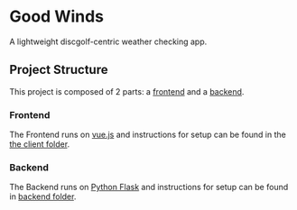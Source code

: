 # Good Winds
A lightweight discgolf-centric weather checking app.

## Project Structure
This project is composed of 2 parts: a [frontend](https://github.com/AlexLaviolette/frolfable/blob/main/client) and a [backend](https://github.com/AlexLaviolette/frolfable/blob/main/backend).

### Frontend
The Frontend runs on [vue.js](https://vuejs.org/) and instructions for setup can be found in the [the client folder](https://github.com/AlexLaviolette/frolfable/blob/main/client).

### Backend
The Backend runs on [Python Flask](https://flask.palletsprojects.com/en/1.1.x/) and instructions for setup can be found in [backend folder](https://github.com/AlexLaviolette/frolfable/blob/main/backend).